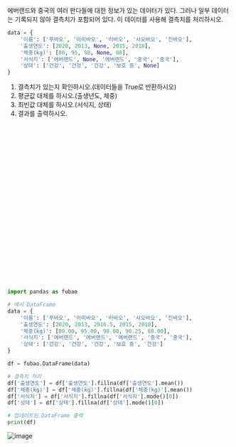 에버랜드와 중국의 여러 판다들에 대한 정보가 있는 데이터가 있다.
그러나 일부 데이터는 기록되지 않아 결측치가 포함되어 있다.
이 데이터를 사용해 결측치를 처리하시오.

```python
data = {
    '이름': ['푸바오', '아이바오', '러바오', '샤오바오', '진바오'],
    '출생연도': [2020, 2013, None, 2015, 2018],
    '체중(kg)': [80, 95, 98, None, 88],
    '서식지': ['에버랜드', None, '에버랜드', '중국', '중국'],
    '상태': ['건강', '건강', '건강', '보호 중', None]
}
```
1. 결측치가 있는지 확인하시오.(데이터들을 True로 반환하시오)
2. 평균값 대체를 하시오.(출생년도, 체중)
3. 최빈값 대체를 하시오.(서식지, 상태)
4. 결과를 출력하시오.

<br><br><br><br><br><br><br><br><br><br><br><br><br><br><br><br><br><br><br><br><br>

```python
import pandas as fubao

# 예시 DataFrame
data = {
    '이름': ['푸바오', '아이바오', '러바오', '샤오바오', '진바오'],
    '출생연도': [2020, 2013, 2016.5, 2015, 2018],
    '체중(kg)': [80.00, 95.00, 98.00, 90.25, 88.00],
    '서식지': ['에버랜드', '에버랜드', '에버랜드', '중국', '중국'],
    '상태': ['건강', '건강', '건강', '보호 중', '건강']
}

df = fubao.DataFrame(data)

# 결측치 처리
df['출생연도'] = df['출생연도'].fillna(df['출생연도'].mean())
df['체중(kg)'] = df['체중(kg)'].fillna(df['체중(kg)'].mean())
df['서식지'] = df['서식지'].fillna(df['서식지'].mode()[0])
df['상태'] = df['상태'].fillna(df['상태'].mode()[0])

# 업데이트된 DataFrame 출력
print(df)


```
![image](https://github.com/user-attachments/assets/57ba468f-db67-4d1a-9aef-c62841bd9c19)

